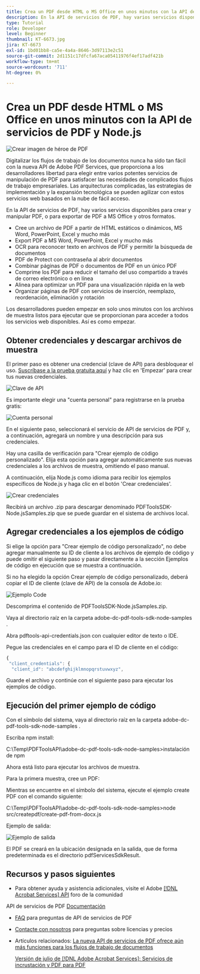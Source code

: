 ```yaml
---
title: Crea un PDF desde HTML o MS Office en unos minutos con la API de servicios de PDF y Node.js
description: En la API de servicios de PDF, hay varios servicios disponibles para crear y manipular PDF, o para exportar de PDF a MS Office y otros formatos
type: Tutorial
role: Developer
level: Beginner
thumbnail: KT-6673.jpg
jira: KT-6673
exl-id: 1bd01bb8-ca5e-4a4a-8646-3d97113e2c51
source-git-commit: 2d1151c17dfcfa67aca05411976f4ef17adf421b
workflow-type: tm+mt
source-wordcount: '711'
ht-degree: 0%

---
```


# Crea un PDF desde HTML o MS Office en unos minutos con la API de servicios de PDF y Node.js

![Crear imagen de héroe de PDF](assets/createpdffromhtml_hero.jpg)

Digitalizar los flujos de trabajo de los documentos nunca ha sido tan fácil con la nueva API de Adobe PDF Services, que proporciona a los desarrolladores libertad para elegir entre varios potentes servicios de manipulación de PDF para satisfacer las necesidades de complicados flujos de trabajo empresariales. Las arquitecturas complicadas, las estrategias de implementación y la expansión tecnológica se pueden agilizar con estos servicios web basados en la nube de fácil acceso.

En la API de servicios de PDF, hay varios servicios disponibles para crear y manipular PDF, o para exportar de PDF a MS Office y otros formatos.

* Cree un archivo de PDF a partir de HTML estáticos o dinámicos, MS Word, PowerPoint, Excel y mucho más
* Export PDF a MS Word, PowerPoint, Excel y mucho más
* OCR para reconocer texto en archivos de PDF y permitir la búsqueda de documentos
* PDF de Protect con contraseña al abrir documentos
* Combinar páginas de PDF o documentos de PDF en un único PDF
* Comprime los PDF para reducir el tamaño del uso compartido a través de correo electrónico o en línea
* Alinea para optimizar un PDF para una visualización rápida en la web
* Organizar páginas de PDF con servicios de inserción, reemplazo, reordenación, eliminación y rotación

Los desarrolladores pueden empezar en solo unos minutos con los archivos de muestra listos para ejecutar que se proporcionan para acceder a todos los servicios web disponibles. Así es como empezar.

## Obtener credenciales y descargar archivos de muestra

El primer paso es obtener una credencial (clave de API) para desbloquear el uso. [Suscríbase a la prueba gratuita aquí](https://www.adobe.com/go/dcsdks_credentials) y haz clic en &#39;Empezar&#39; para crear tus nuevas credenciales.

![Clave de API](assets/apikey.png)

Es importante elegir una &quot;cuenta personal&quot; para registrarse en la prueba gratis:

![Cuenta personal](assets/personalaccount.png)

En el siguiente paso, seleccionará el servicio de API de servicios de PDF y, a continuación, agregará un nombre y una descripción para sus credenciales.

Hay una casilla de verificación para &quot;Crear ejemplo de código personalizado&quot;. Elija esta opción para agregar automáticamente sus nuevas credenciales a los archivos de muestra, omitiendo el paso manual.

A continuación, elija Node.js como idioma para recibir los ejemplos específicos de Node.js y haga clic en el botón &#39;Crear credenciales&#39;.

![Crear credenciales](assets/createcredentials.png)

Recibirá un archivo .zip para descargar denominado PDFToolsSDK-Node.jsSamples.zip que se puede guardar en el sistema de archivos local.

## Agregar credenciales a los ejemplos de código

Si elige la opción para &quot;Crear ejemplo de código personalizado&quot;, no debe agregar manualmente su ID de cliente a los archivos de ejemplo de código y puede omitir el siguiente paso y pasar directamente a la sección Ejemplos de código en ejecución que se muestra a continuación.

Si no ha elegido la opción Crear ejemplo de código personalizado, deberá copiar el ID de cliente (clave de API) de la consola de Adobe.io:

![Ejemplo Code](assets/codesample.png)

Descomprima el contenido de PDFToolsSDK-Node.jsSamples.zip.

Vaya al directorio raíz en la carpeta adobe-dc-pdf-tools-sdk-node-samples .

Abra pdftools-api-credentials.json con cualquier editor de texto o IDE.

Pegue las credenciales en el campo para el ID de cliente en el código:

```javascript
{
 "client_credentials": {
  "client_id": "abcdefghijklmnopqrstuvwxyz",
```

Guarde el archivo y continúe con el siguiente paso para ejecutar los ejemplos de código.

## Ejecución del primer ejemplo de código

Con el símbolo del sistema, vaya al directorio raíz en la carpeta adobe-dc-pdf-tools-sdk-node-samples .

Escriba npm install:

C:\Temp\PDFToolsAPI\adobe-dc-pdf-tools-sdk-node-samples>instalación de npm

Ahora está listo para ejecutar los archivos de muestra.

Para la primera muestra, cree un PDF:

Mientras se encuentre en el símbolo del sistema, ejecute el ejemplo create PDF con el comando siguiente:

C:\Temp\PDFToolsAPI\adobe-dc-pdf-tools-sdk-node-samples>node src/createpdf/create-pdf-from-docx.js

Ejemplo de salida:

![Ejemplo de salida](assets/exampleoutput.png)

El PDF se creará en la ubicación designada en la salida, que de forma predeterminada es el directorio pdfServicesSdkResult.

## Recursos y pasos siguientes

* Para obtener ayuda y asistencia adicionales, visite el Adobe [[!DNL Acrobat Services] API](https://community.adobe.com/t5/document-cloud-sdk/bd-p/Document-Cloud-SDK?page=1&amp;sort=latest_replies&amp;filter=all) foro de la comunidad

API de servicios de PDF [Documentación](https://www.adobe.com/go/pdftoolsapi_doc)

* [FAQ](https://community.adobe.com/t5/document-cloud-sdk/faq-for-document-services-pdf-tools-api/m-p/10726197) para preguntas de API de servicios de PDF

* [Contacte con nosotros](https://www.adobe.com/go/pdftoolsapi_requestform) para preguntas sobre licencias y precios

* Artículos relacionados:
  [La nueva API de servicios de PDF ofrece aún más funciones para los flujos de trabajo de documentos](https://community.adobe.com/t5/document-services-apis/new-pdf-tools-api-brings-more-capabilities-for-document-services/m-p/11294170)

  [Versión de julio de [!DNL Adobe Acrobat Services]: Servicios de incrustación y PDF para PDF](https://medium.com/adobetech/july-release-of-adobe-document-services-pdf-embed-and-pdf-tools-17211bf7776d)
